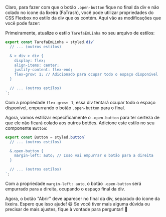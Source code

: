 Claro, para fazer com que o botão `.open-button` fique no final da div e não colado no ícone da lixeira (FaTrash), você pode utilizar propriedades do CSS Flexbox no estilo da div que os contém. Aqui vão as modificações que você pode fazer:

Primeiramente, atualize o estilo `TarefaEmLinha` no seu arquivo de estilos:

```javascript
export const TarefaEmLinha = styled.div`
  // ... (outros estilos)

  & > div > div {
    display: flex;
    align-items: center;
    justify-content: flex-end;
    flex-grow: 1; // Adicionado para ocupar todo o espaço disponível
  }

  // ... (outros estilos)
`;
```

Com a propriedade `flex-grow: 1`, essa div tentará ocupar todo o espaço disponível, empurrando o botão `.open-button` para o final.

Agora, vamos estilizar especificamente o `.open-button` para ter certeza de que ele não ficará colado aos outros botões. Adicione este estilo no seu componente `Button`:

```javascript
export const Button = styled.button`
  // ... (outros estilos)

  &.open-button {
    margin-left: auto; // Isso vai empurrar o botão para a direita
  }

  // ... (outros estilos)
`;
```

Com a propriedade `margin-left: auto`, o botão `.open-button` será empurrado para a direita, ocupando o espaço final da div.

Agora, o botão "Abrir" deve aparecer no final da div, separado do ícone da lixeira. Espero que isso ajude! 😄 Se você tiver mais alguma dúvida ou precisar de mais ajustes, fique à vontade para perguntar! 🚀